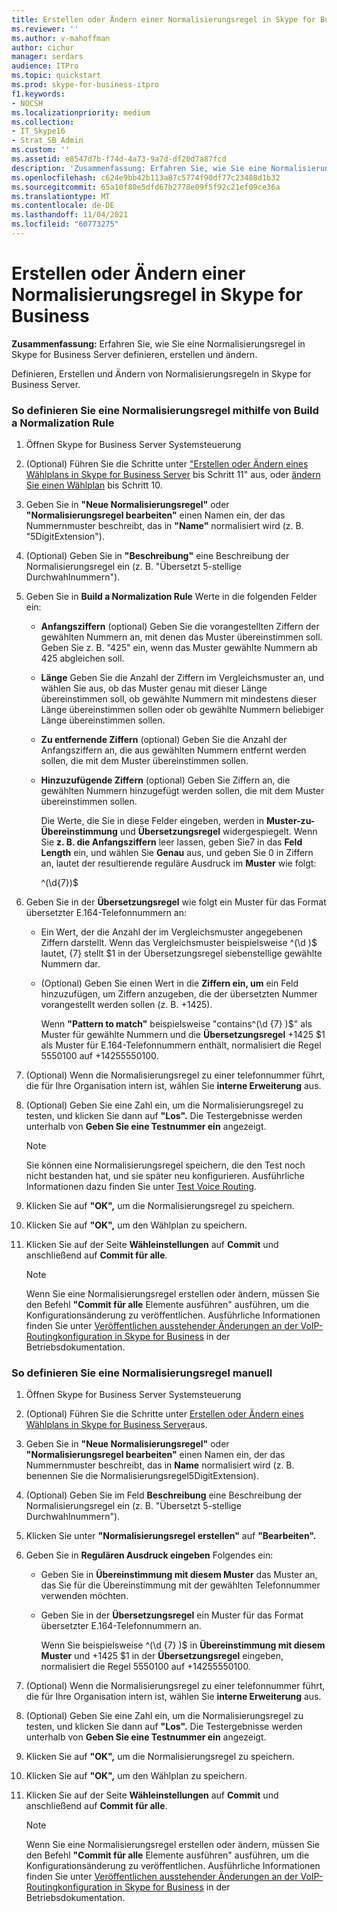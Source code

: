 ```yaml
---
title: Erstellen oder Ändern einer Normalisierungsregel in Skype for Business
ms.reviewer: ''
ms.author: v-mahoffman
author: cichur
manager: serdars
audience: ITPro
ms.topic: quickstart
ms.prod: skype-for-business-itpro
f1.keywords:
- NOCSH
ms.localizationpriority: medium
ms.collection:
- IT_Skype16
- Strat_SB_Admin
ms.custom: ''
ms.assetid: e8547d7b-f74d-4a73-9a7d-df20d7a87fcd
description: 'Zusammenfassung: Erfahren Sie, wie Sie eine Normalisierungsregel in Skype for Business Server definieren, erstellen und ändern.'
ms.openlocfilehash: c624e9bb42b113a87c5774f90df77c23488d1b32
ms.sourcegitcommit: 65a10f80e5dfd67b2778e09f5f92c21ef09ce36a
ms.translationtype: MT
ms.contentlocale: de-DE
ms.lasthandoff: 11/04/2021
ms.locfileid: "60773275"
---
```

# <a name="create-or-modify-a-normalization-rule-in-skype-for-business"></a>Erstellen oder Ändern einer Normalisierungsregel in Skype for Business

**Zusammenfassung:** Erfahren Sie, wie Sie eine Normalisierungsregel in Skype for Business Server definieren, erstellen und ändern.

Definieren, Erstellen und Ändern von Normalisierungsregeln in Skype for Business Server.

### <a name="to-define-a-normalization-rule-by-using-build-a-normalization-rule"></a>So definieren Sie eine Normalisierungsregel mithilfe von Build a Normalization Rule

1. Öffnen Skype for Business Server Systemsteuerung

2. (Optional) Führen Sie die Schritte unter ["Erstellen oder Ändern eines Wählplans in Skype for Business Server](dial-plans.md) bis Schritt 11" aus, oder [ändern Sie einen Wählplan](/previous-versions/office/lync-server-2013/lync-server-2013-modify-a-dial-plan) bis Schritt 10.

3. Geben Sie in **"Neue Normalisierungsregel"** oder **"Normalisierungsregel bearbeiten"** einen Namen ein, der das Nummernmuster beschreibt, das in **"Name"** normalisiert wird (z. B. "5DigitExtension").

4. (Optional) Geben Sie in **"Beschreibung"** eine Beschreibung der Normalisierungsregel ein (z. B. "Übersetzt 5-stellige Durchwahlnummern").

5. Geben Sie in **Build a Normalization Rule** Werte in die folgenden Felder ein:

   - **Anfangsziffern** (optional) Geben Sie die vorangestellten Ziffern der gewählten Nummern an, mit denen das Muster übereinstimmen soll. Geben Sie z. B. "425" ein, wenn das Muster gewählte Nummern ab 425 abgleichen soll.

   - **Länge** Geben Sie die Anzahl der Ziffern im Vergleichsmuster an, und wählen Sie aus, ob das Muster genau mit dieser Länge übereinstimmen soll, ob gewählte Nummern mit mindestens dieser Länge übereinstimmen sollen oder ob gewählte Nummern beliebiger Länge übereinstimmen sollen.

   - **Zu entfernende Ziffern** (optional) Geben Sie die Anzahl der Anfangsziffern an, die aus gewählten Nummern entfernt werden sollen, die mit dem Muster übereinstimmen sollen.

   - **Hinzuzufügende Ziffern** (optional) Geben Sie Ziffern an, die gewählten Nummern hinzugefügt werden sollen, die mit dem Muster übereinstimmen sollen.

     Die Werte, die Sie in diese Felder eingeben, werden in **Muster-zu-Übereinstimmung** und **Übersetzungsregel** widergespiegelt. Wenn Sie **z. B. die Anfangsziffern** leer lassen, geben Sie7 in das **Feld Length** ein, und wählen Sie **Genau** aus, und geben Sie 0 in Ziffern an, lautet der resultierende reguläre Ausdruck im **Muster** wie folgt: 

     ^(\d{7})$

6. Geben Sie in der **Übersetzungsregel** wie folgt ein Muster für das Format übersetzter E.164-Telefonnummern an:

   - Ein Wert, der die Anzahl der im Vergleichsmuster angegebenen Ziffern darstellt. Wenn das Vergleichsmuster beispielsweise ^(\d )$ lautet, {7} stellt $1 in der Übersetzungsregel siebenstellige gewählte Nummern dar.

   - (Optional) Geben Sie einen Wert in die **Ziffern ein, um** ein Feld hinzuzufügen, um Ziffern anzugeben, die der übersetzten Nummer vorangestellt werden sollen (z. B. +1425).

     Wenn **"Pattern to match"** beispielsweise "contains^(\d {7} )$" als Muster für gewählte Nummern und die **Übersetzungsregel** +1425 $1 als Muster für E.164-Telefonnummern enthält, normalisiert die Regel 5550100 auf +14255550100.

7. (Optional) Wenn die Normalisierungsregel zu einer telefonnummer führt, die für Ihre Organisation intern ist, wählen Sie **interne Erweiterung** aus.

8. (Optional) Geben Sie eine Zahl ein, um die Normalisierungsregel zu testen, und klicken Sie dann auf **"Los".** Die Testergebnisse werden unterhalb von **Geben Sie eine Testnummer ein** angezeigt.

    > [!NOTE]
    > Sie können eine Normalisierungsregel speichern, die den Test noch nicht bestanden hat, und sie später neu konfigurieren. Ausführliche Informationen dazu finden Sie unter [Test Voice Routing](/previous-versions/office/lync-server-2013/lync-server-2013-test-voice-routing).

9. Klicken Sie auf **"OK",** um die Normalisierungsregel zu speichern.

10. Klicken Sie auf **"OK",** um den Wählplan zu speichern.

11. Klicken Sie auf der Seite **Wähleinstellungen** auf **Commit** und anschließend auf **Commit für alle**.

    > [!NOTE]
    > Wenn Sie eine Normalisierungsregel erstellen oder ändern, müssen Sie den Befehl **"Commit für alle** Elemente ausführen" ausführen, um die Konfigurationsänderung zu veröffentlichen. Ausführliche Informationen finden Sie unter [Veröffentlichen ausstehender Änderungen an der VoIP-Routingkonfiguration in Skype for Business](voice-route-config-changes.md) in der Betriebsdokumentation.

### <a name="to-define-a-normalization-rule-manually"></a>So definieren Sie eine Normalisierungsregel manuell

1. Öffnen Skype for Business Server Systemsteuerung

2. (Optional) Führen Sie die Schritte unter [Erstellen oder Ändern eines Wählplans in Skype for Business Server](dial-plans.md)aus.

3. Geben Sie in **"Neue Normalisierungsregel"** oder **"Normalisierungsregel bearbeiten"** einen Namen ein, der das Nummernmuster beschreibt, das in **Name** normalisiert wird (z. B. benennen Sie die Normalisierungsregel5DigitExtension).

4. (Optional) Geben Sie im Feld **Beschreibung** eine Beschreibung der Normalisierungsregel ein (z. B. "Übersetzt 5-stellige Durchwahlnummern").

5. Klicken Sie unter **"Normalisierungsregel erstellen"** auf **"Bearbeiten".**

6. Geben Sie in **Regulären Ausdruck eingeben** Folgendes ein:

   - Geben Sie in **Übereinstimmung mit diesem Muster** das Muster an, das Sie für die Übereinstimmung mit der gewählten Telefonnummer verwenden möchten.

   - Geben Sie in der **Übersetzungsregel** ein Muster für das Format übersetzter E.164-Telefonnummern an.

     Wenn Sie beispielsweise ^(\d {7} )$ in **Übereinstimmung mit diesem Muster** und +1425 $1 in der **Übersetzungsregel** eingeben, normalisiert die Regel 5550100 auf +14255550100.

7. (Optional) Wenn die Normalisierungsregel zu einer telefonnummer führt, die für Ihre Organisation intern ist, wählen Sie **interne Erweiterung** aus.

8. (Optional) Geben Sie eine Zahl ein, um die Normalisierungsregel zu testen, und klicken Sie dann auf **"Los".** Die Testergebnisse werden unterhalb von **Geben Sie eine Testnummer ein** angezeigt.

9. Klicken Sie auf **"OK",** um die Normalisierungsregel zu speichern.

10. Klicken Sie auf **"OK",** um den Wählplan zu speichern.

11. Klicken Sie auf der Seite **Wähleinstellungen** auf **Commit** und anschließend auf **Commit für alle**.

    > [!NOTE]
    > Wenn Sie eine Normalisierungsregel erstellen oder ändern, müssen Sie den Befehl **"Commit für alle** Elemente ausführen" ausführen, um die Konfigurationsänderung zu veröffentlichen. Ausführliche Informationen finden Sie unter [Veröffentlichen ausstehender Änderungen an der VoIP-Routingkonfiguration in Skype for Business](voice-route-config-changes.md) in der Betriebsdokumentation.